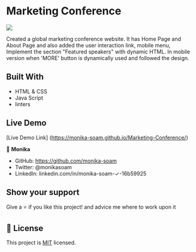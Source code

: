 # Marketing Conference
![](https://img.shields.io/badge/Microverse-blueviolet)

Created a global marketing conference website. It has Home Page and About Page and also added the user interaction link, mobile menu, Implement the section "Featured speakers" with dynamic HTML.
In mobile version when 'MORE' button is dynamically used and followed the design.



## Built With

- HTML & CSS
- Java Script
- linters

## Live Demo
[Live Demo Link] (https://monika-soam.github.io/Marketing-Conference/)

 

👤 **Monika**

- GitHub: https://github.com/monika-soam
- Twitter: @monikasoam
- LinkedIn: linkedin.com/in/monika-soam-✓-16b59925



## Show your support

Give a ⭐️ if you like this project! and advice me where to work upon it


## 📝 License

This project is [MIT](./MIT.md) licensed.

